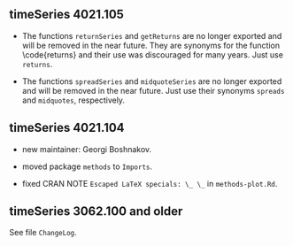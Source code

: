 
## timeSeries 4021.105

- The functions `returnSeries` and `getReturns` are no longer exported and will
  be removed in the near future. They are synonyms for the function
  \code{returns} and their use was discouraged for many years. Just use
  `returns`.

- The functions `spreadSeries` and `midquoteSeries` are no longer exported and
  will be removed in the near future. Just use their synonyms `spreads` and
  `midquotes`, respectively.


## timeSeries 4021.104

- new maintainer: Georgi Boshnakov.

- moved package `methods` to `Imports`.

- fixed CRAN NOTE `Escaped LaTeX specials: \_ \_` in `methods-plot.Rd`.


## timeSeries 3062.100 and older

  See file `ChangeLog`.
